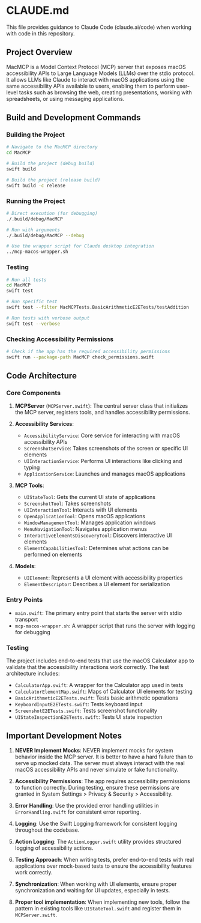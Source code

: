 # CLAUDE.md

This file provides guidance to Claude Code (claude.ai/code) when working with code in this repository.

## Project Overview

MacMCP is a Model Context Protocol (MCP) server that exposes macOS accessibility APIs to Large Language Models (LLMs) over the stdio protocol. It allows LLMs like Claude to interact with macOS applications using the same accessibility APIs available to users, enabling them to perform user-level tasks such as browsing the web, creating presentations, working with spreadsheets, or using messaging applications.

## Build and Development Commands

### Building the Project
```bash
# Navigate to the MacMCP directory
cd MacMCP

# Build the project (debug build)
swift build

# Build the project (release build)
swift build -c release
```

### Running the Project
```bash
# Direct execution (for debugging)
./.build/debug/MacMCP

# Run with arguments
./.build/debug/MacMCP --debug

# Use the wrapper script for Claude desktop integration
../mcp-macos-wrapper.sh
```

### Testing
```bash
# Run all tests
cd MacMCP
swift test

# Run specific test
swift test --filter MacMCPTests.BasicArithmeticE2ETests/testAddition

# Run tests with verbose output
swift test --verbose
```

### Checking Accessibility Permissions
```bash
# Check if the app has the required accessibility permissions
swift run --package-path MacMCP check_permissions.swift
```

## Code Architecture

### Core Components

1. **MCPServer** (`MCPServer.swift`): The central server class that initializes the MCP server, registers tools, and handles accessibility permissions.

2. **Accessibility Services**:
   - `AccessibilityService`: Core service for interacting with macOS accessibility APIs
   - `ScreenshotService`: Takes screenshots of the screen or specific UI elements
   - `UIInteractionService`: Performs UI interactions like clicking and typing
   - `ApplicationService`: Launches and manages macOS applications

3. **MCP Tools**:
   - `UIStateTool`: Gets the current UI state of applications
   - `ScreenshotTool`: Takes screenshots
   - `UIInteractionTool`: Interacts with UI elements
   - `OpenApplicationTool`: Opens macOS applications
   - `WindowManagementTool`: Manages application windows
   - `MenuNavigationTool`: Navigates application menus
   - `InteractiveElementsDiscoveryTool`: Discovers interactive UI elements
   - `ElementCapabilitiesTool`: Determines what actions can be performed on elements

4. **Models**:
   - `UIElement`: Represents a UI element with accessibility properties
   - `ElementDescriptor`: Describes a UI element for serialization

### Entry Points

- `main.swift`: The primary entry point that starts the server with stdio transport
- `mcp-macos-wrapper.sh`: A wrapper script that runs the server with logging for debugging

### Testing

The project includes end-to-end tests that use the macOS Calculator app to validate that the accessibility interactions work correctly. The test architecture includes:

- `CalculatorApp.swift`: A wrapper for the Calculator app used in tests
- `CalculatorElementMap.swift`: Maps of Calculator UI elements for testing
- `BasicArithmeticE2ETests.swift`: Tests basic arithmetic operations
- `KeyboardInputE2ETests.swift`: Tests keyboard input
- `ScreenshotE2ETests.swift`: Tests screenshot functionality
- `UIStateInspectionE2ETests.swift`: Tests UI state inspection

## Important Development Notes

1. **NEVER Implement Mocks**: NEVER implement mocks for system behavior inside the MCP server. It is better to have a hard failure than to serve up mocked data. The server must always interact with the real macOS accessibility APIs and never simulate or fake functionality.

2. **Accessibility Permissions**: The app requires accessibility permissions to function correctly. During testing, ensure these permissions are granted in System Settings > Privacy & Security > Accessibility.

3. **Error Handling**: Use the provided error handling utilities in `ErrorHandling.swift` for consistent error reporting.

4. **Logging**: Use the Swift Logging framework for consistent logging throughout the codebase.

5. **Action Logging**: The `ActionLogger.swift` utility provides structured logging of accessibility actions.

6. **Testing Approach**: When writing tests, prefer end-to-end tests with real applications over mock-based tests to ensure the accessibility features work correctly.

7. **Synchronization**: When working with UI elements, ensure proper synchronization and waiting for UI updates, especially in tests.

8. **Proper tool implementation**: When implementing new tools, follow the pattern in existing tools like `UIStateTool.swift` and register them in `MCPServer.swift`.